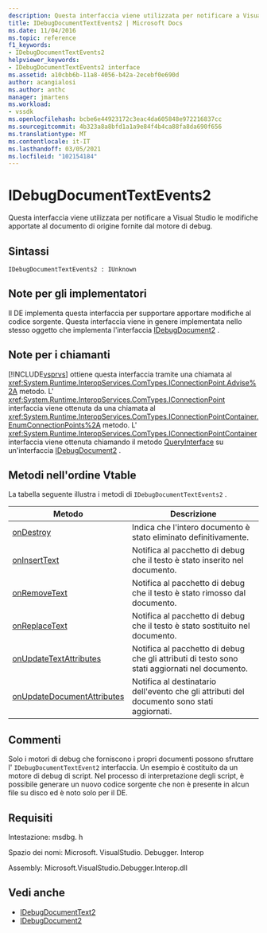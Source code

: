 ```yaml
---
description: Questa interfaccia viene utilizzata per notificare a Visual Studio le modifiche apportate al documento di origine fornite dal motore di debug.
title: IDebugDocumentTextEvents2 | Microsoft Docs
ms.date: 11/04/2016
ms.topic: reference
f1_keywords:
- IDebugDocumentTextEvents2
helpviewer_keywords:
- IDebugDocumentTextEvents2 interface
ms.assetid: a10cbb6b-11a8-4056-b42a-2ecebf0e690d
author: acangialosi
ms.author: anthc
manager: jmartens
ms.workload:
- vssdk
ms.openlocfilehash: bcbe6e44923172c3eac4da605848e972216837cc
ms.sourcegitcommit: 4b323a8a8bfd1a1a9e84f4b4ca88fa8da690f656
ms.translationtype: MT
ms.contentlocale: it-IT
ms.lasthandoff: 03/05/2021
ms.locfileid: "102154184"
---
```

# <a name="idebugdocumenttextevents2"></a>IDebugDocumentTextEvents2
Questa interfaccia viene utilizzata per notificare a Visual Studio le modifiche apportate al documento di origine fornite dal motore di debug.

## <a name="syntax"></a>Sintassi

```
IDebugDocumentTextEvents2 : IUnknown
```

## <a name="notes-for-implementers"></a>Note per gli implementatori
 Il DE implementa questa interfaccia per supportare apportare modifiche al codice sorgente. Questa interfaccia viene in genere implementata nello stesso oggetto che implementa l'interfaccia [IDebugDocument2](../../../extensibility/debugger/reference/idebugdocument2.md) .

## <a name="notes-for-callers"></a>Note per i chiamanti
 [!INCLUDE[vsprvs](../../../code-quality/includes/vsprvs_md.md)] ottiene questa interfaccia tramite una chiamata al <xref:System.Runtime.InteropServices.ComTypes.IConnectionPoint.Advise%2A> metodo. L' <xref:System.Runtime.InteropServices.ComTypes.IConnectionPoint> interfaccia viene ottenuta da una chiamata al <xref:System.Runtime.InteropServices.ComTypes.IConnectionPointContainer.EnumConnectionPoints%2A> metodo. L' <xref:System.Runtime.InteropServices.ComTypes.IConnectionPointContainer> interfaccia viene ottenuta chiamando il metodo [QueryInterface](/cpp/atl/queryinterface) su un'interfaccia [IDebugDocument2](../../../extensibility/debugger/reference/idebugdocument2.md) .

## <a name="methods-in-vtable-order"></a>Metodi nell'ordine Vtable
 La tabella seguente illustra i metodi di `IDebugDocumentTextEvents2` .

|Metodo|Descrizione|
|------------|-----------------|
|[onDestroy](../../../extensibility/debugger/reference/idebugdocumenttextevents2-ondestroy.md)|Indica che l'intero documento è stato eliminato definitivamente.|
|[onInsertText](../../../extensibility/debugger/reference/idebugdocumenttextevents2-oninserttext.md)|Notifica al pacchetto di debug che il testo è stato inserito nel documento.|
|[onRemoveText](../../../extensibility/debugger/reference/idebugdocumenttextevents2-onremovetext.md)|Notifica al pacchetto di debug che il testo è stato rimosso dal documento.|
|[onReplaceText](../../../extensibility/debugger/reference/idebugdocumenttextevents2-onreplacetext.md)|Notifica al pacchetto di debug che il testo è stato sostituito nel documento.|
|[onUpdateTextAttributes](../../../extensibility/debugger/reference/idebugdocumenttextevents2-onupdatetextattributes.md)|Notifica al pacchetto di debug che gli attributi di testo sono stati aggiornati nel documento.|
|[onUpdateDocumentAttributes](../../../extensibility/debugger/reference/idebugdocumenttextevents2-onupdatedocumentattributes.md)|Notifica al destinatario dell'evento che gli attributi del documento sono stati aggiornati.|

## <a name="remarks"></a>Commenti
 Solo i motori di debug che forniscono i propri documenti possono sfruttare l' `IDebugDocumentTextEvent2` interfaccia. Un esempio è costituito da un motore di debug di script. Nel processo di interpretazione degli script, è possibile generare un nuovo codice sorgente che non è presente in alcun file su disco ed è noto solo per il DE.

## <a name="requirements"></a>Requisiti
 Intestazione: msdbg. h

 Spazio dei nomi: Microsoft. VisualStudio. Debugger. Interop

 Assembly: Microsoft.VisualStudio.Debugger.Interop.dll

## <a name="see-also"></a>Vedi anche
- [IDebugDocumentText2](../../../extensibility/debugger/reference/idebugdocumenttext2.md)
- [IDebugDocument2](../../../extensibility/debugger/reference/idebugdocument2.md)
